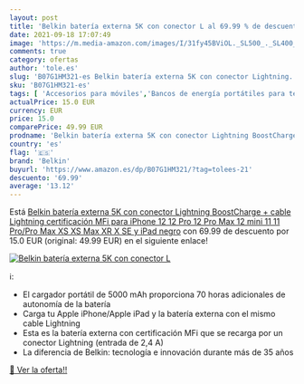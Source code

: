 ```yaml
---
layout: post
title: 'Belkin batería externa 5K con conector L al 69.99 % de descuento'
date: 2021-09-18 17:07:49
image: 'https://m.media-amazon.com/images/I/31fy45BViOL._SL500_._SL400_.jpg'
comments: true
category: ofertas
author: 'tole.es'
slug: 'B07G1HM321-es Belkin batería externa 5K con conector Lightning...'
sku: 'B07G1HM321-es'
tags: [ 'Accesorios para móviles','Bancos de energía portátiles para teléfonos móviles','Cargadores para móviles','Comunicación móvil y accesorios','Electrónica','belkin','ipad','iphone', ]
actualPrice: 15.0 EUR
currency: EUR
price: 15.0
comparePrice: 49.99 EUR
prodname: 'Belkin batería externa 5K con conector Lightning BoostCharge + cable Lightning  certificación MFi  para iPhone 12  12 Pro  12 Pro Max  12 mini  11  11 Pro/Pro Max  XS  XS Max  XR  X  SE y iPad  negro'
country: 'es'
flag: '🇪🇸'
brand: 'Belkin'
buyurl: 'https://www.amazon.es/dp/B07G1HM321/?tag=tolees-21'
descuento: '69.99'
average: '13.12'
---
```


Está [Belkin batería externa 5K con conector Lightning BoostCharge + cable Lightning  certificación MFi  para iPhone 12  12 Pro  12 Pro Max  12 mini  11  11 Pro/Pro Max  XS  XS Max  XR  X  SE y iPad  negro](https://www.amazon.es/dp/B07G1HM321/?tag=tolees-21) con 69.99 de descuento por 15.0 EUR (original: 49.99 EUR) en el siguiente enlace!

[![Belkin batería externa 5K con conector L](https://m.media-amazon.com/images/I/31fy45BViOL._SL500_._SL400_.jpg)](https://www.amazon.es/dp/B07G1HM321/?tag=tolees-21)

ℹ️:

- El cargador portátil de 5000 mAh proporciona 70 horas adicionales de autonomía de la batería
- Carga tu Apple iPhone/Apple iPad y la batería externa con el mismo cable Lightning
- Esta es la batería externa con certificación MFi que se recarga por un conector Lightning (entrada de 2,4 A)
- La diferencia de Belkin: tecnología e innovación durante más de 35 años

[🛒 Ver la oferta!!](https://www.amazon.es/dp/B07G1HM321/?tag=tolees-21)
